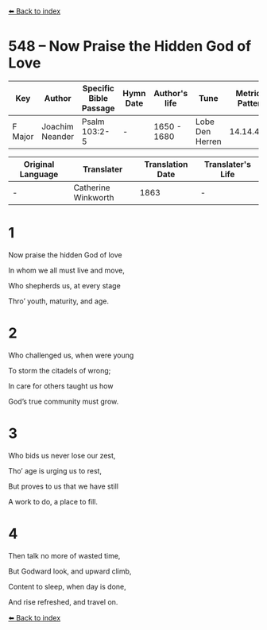 [⬅️ Back to index](../README.md)

# 548 – Now Praise the Hidden God of Love

Key | Author   | Specific Bible Passage     |Hymn Date |Author's life |Tune |Metrical Pattern   |Composer/Source                                                                                        
-- | --------- | ---------------------------|----------|--------------|-----|-------------------|-------------   
F Major  | Joachim Neander      | Psalm 103:2-5 | -  | 1650 - 1680 | Lobe Den Herren | 14.14.4.7.8 | Chorale Book for England, 1863 

Original Language | Translater | Translation Date   | Translater's Life     
----------------- | --------- | --------------------|-------------   
\-  | Catherine Winkworth      | 1863 | -  | 1827 - 1878 



# 1

Now praise the hidden God of love

In whom we all must live and move,

Who shepherds us, at every stage

Thro’ youth, maturity, and age.



# 2

Who challenged us, when were young

To storm the citadels of wrong;

In care for others taught us how

God’s true community must grow.



# 3

Who bids us never lose our zest,

Tho’ age is urging us to rest,

But proves to us that we have still

A work to do, a place to fill.



# 4

Then talk no more of wasted time,

But Godward look, and upward climb,

Content to sleep, when day is done,

And rise refreshed, and travel on.

[⬅️ Back to index](../README.md)
